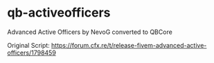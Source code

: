 # qb-activeofficers
Advanced Active Officers by NevoG converted to QBCore

Original Script:
https://forum.cfx.re/t/release-fivem-advanced-active-officers/1798459
